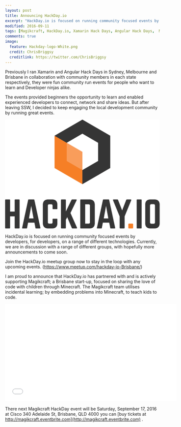 ```yaml
---
layout: post
title: Announcing HackDay.io
excerpt: "HackDay.io is focused on running community focused events by  developers, for developers, on a range of different technologies."
modified: 2016-09-11
tags: [Magikcraft, HackDay.io, Xamarin Hack Days, Angular Hack Days,  Meetup ]
comments: true
image:
  feature: Hackday-logo-White.png
  credit: ChrisBriggsy
  creditlink: https://twitter.com/ChrisBriggsy
---
```


Previously I ran Xamarin and Angular Hack Days in Sydney, Melbourne and Brisbane in collaboration with community members in each state respectively, they were fun community run events for people who want to learn and Developer ninjas alike.

The events provided beginners the opportunity to learn and enabled experienced developers to connect, network and share ideas. But after leaving SSW, I decided to keep engaging the local development community by running great events.

![HackDay.io logo](/images/Hackday-logo-White.png)

HackDay.io is focused on running community focused events by  developers, for developers, on a range of different technologies. Currently, we are in discussion with a range of different groups, with hopefully more announcements to come soon.

Join the HackDay.io meetup group now to stay in the loop with any upcoming events. (https://www.meetup.com/hackday-io-Brisbane/)

I am proud to announce that HackDay.io has partnered with and is actively supporting Magikcraft; a Brisbane start-up, focused on sharing the love of code with children through Minecraft. The Magikcraft team utilises incidental learning; by embedding problems into Minecraft, to teach kids to code.

<iframe width="560" height="315" src="//www.youtube.com/embed/8rMzv4rG3hE" frameborder="0" allowfullscreen="allowfullscreen">&nbsp;</iframe>

There next Magikcraft HackDay event will be Saturday, September 17, 2016 at Cisco 340 Adelaide St, Brisbane, QLD 4000 you can [buy tickets at http://magikcraft.eventbrite.com](http://magikcraft.eventbrite.com) .